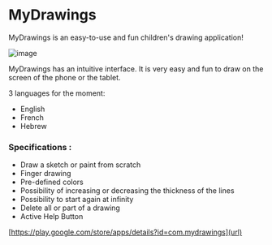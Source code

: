 # MyDrawings
MyDrawings is an easy-to-use and fun children's drawing application!


![image](https://user-images.githubusercontent.com/25549336/28269504-f8cbf67c-6b0a-11e7-88e0-ed29bff1698f.png)

MyDrawings has an intuitive interface. It is very easy and fun to draw on the screen of the phone or the tablet.

3 languages for the moment:

- English
- French
- Hebrew

### Specifications :
- Draw a sketch or paint from scratch
- Finger drawing
- Pre-defined colors
- Possibility of increasing or decreasing the thickness of the lines
- Possibility to start again at infinity
- Delete all or part of a drawing
- Active Help Button



[https://play.google.com/store/apps/details?id=com.mydrawings](url)

